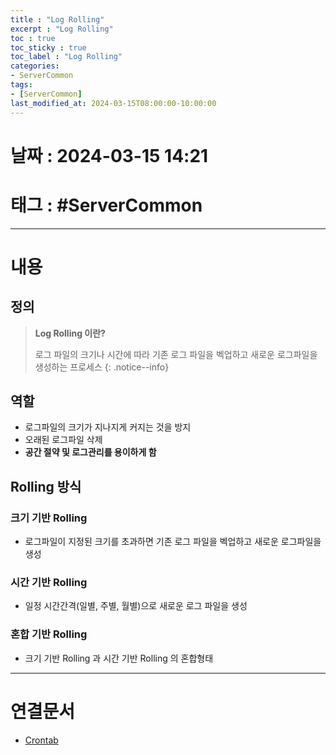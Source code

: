 ```yaml
---
title : "Log Rolling"
excerpt : "Log Rolling"
toc : true
toc_sticky : true
toc_label : "Log Rolling"
categories:
- ServerCommon
tags:
- [ServerCommon]
last_modified_at: 2024-03-15T08:00:00-10:00:00
---
```


# 날짜 : 2024-03-15 14:21

# 태그 : #ServerCommon
---

# 내용

## 정의
> **Log Rolling 이란?**
>
> 로그 파일의 크기나 시간에 따라 기존 로그 파일을 벡업하고 새로운 로그파일을 생성하는 프로세스
{: .notice--info}

## 역할
- 로그파일의 크기가 지나지게 커지는 것을 방지
- 오래된 로그파일 삭제
- **공간 절약 및 로그관리를 용이하게 함**

## Rolling 방식

### 크기 기반 Rolling
- 로그파일이 지정된 크기를 초과하면 기존 로그 파일을 벡업하고 새로운 로그파일을 생성

### 시간 기반 Rolling
- 일정 시간간격(일별, 주별, 월별)으로 새로운 로그 파일을 생성

### 혼합 기반 Rolling
- 크기  기반 Rolling 과 시간 기반 Rolling 의 혼합형태

---

# 연결문서
- [Crontab](../../servercommon/servercommon-Crontab)